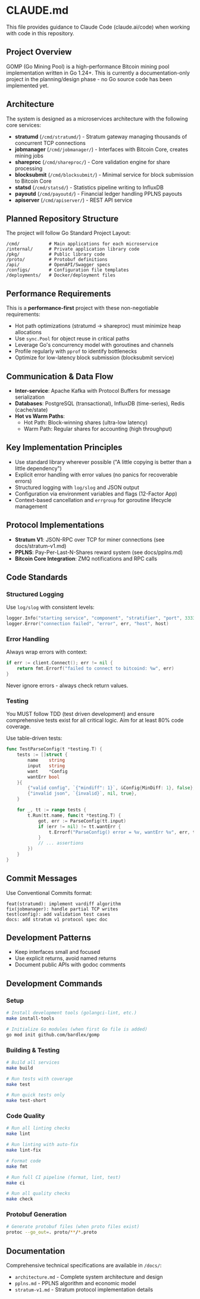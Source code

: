 # CLAUDE.md

This file provides guidance to Claude Code (claude.ai/code) when working with code in this repository.

## Project Overview

GOMP (Go Mining Pool) is a high-performance Bitcoin mining pool implementation written in Go 1.24+. This is currently a documentation-only project in the planning/design phase - no Go source code has been implemented yet.

## Architecture

The system is designed as a microservices architecture with the following core services:

- **stratumd** (`/cmd/stratumd/`) - Stratum gateway managing thousands of concurrent TCP connections
- **jobmanager** (`/cmd/jobmanager/`) - Interfaces with Bitcoin Core, creates mining jobs
- **shareproc** (`/cmd/shareproc/`) - Core validation engine for share processing
- **blocksubmit** (`/cmd/blocksubmit/`) - Minimal service for block submission to Bitcoin Core
- **statsd** (`/cmd/statsd/`) - Statistics pipeline writing to InfluxDB
- **payoutd** (`/cmd/payoutd/`) - Financial ledger handling PPLNS payouts
- **apiserver** (`/cmd/apiserver/`) - REST API service

## Planned Repository Structure

The project will follow Go Standard Project Layout:

```
/cmd/           # Main applications for each microservice
/internal/      # Private application library code
/pkg/           # Public library code
/proto/         # Protobuf definitions
/api/           # OpenAPI/Swagger specs
/configs/       # Configuration file templates
/deployments/   # Docker/deployment files
```

## Performance Requirements

This is a **performance-first** project with these non-negotiable requirements:

- Hot path optimizations (stratumd → shareproc) must minimize heap allocations
- Use `sync.Pool` for object reuse in critical paths
- Leverage Go's concurrency model with goroutines and channels
- Profile regularly with `pprof` to identify bottlenecks
- Optimize for low-latency block submission (blocksubmit service)

## Communication & Data Flow

- **Inter-service**: Apache Kafka with Protocol Buffers for message serialization
- **Databases**: PostgreSQL (transactional), InfluxDB (time-series), Redis (cache/state)
- **Hot vs Warm Paths**:
  - Hot Path: Block-winning shares (ultra-low latency)
  - Warm Path: Regular shares for accounting (high throughput)

## Key Implementation Principles

- Use standard library wherever possible ("A little copying is better than a little dependency")
- Explicit error handling with error values (no panics for recoverable errors)
- Structured logging with `log/slog` and JSON output
- Configuration via environment variables and flags (12-Factor App)
- Context-based cancellation and `errgroup` for goroutine lifecycle management

## Protocol Implementations

- **Stratum V1**: JSON-RPC over TCP for miner connections (see docs/stratum-v1.md)
- **PPLNS**: Pay-Per-Last-N-Shares reward system (see docs/pplns.md)
- **Bitcoin Core Integration**: ZMQ notifications and RPC calls

## Code Standards

### Structured Logging

Use `log/slog` with consistent levels:

```go
logger.Info("starting service", "component", "stratifier", "port", 3333)
logger.Error("connection failed", "error", err, "host", host)
```

### Error Handling

Always wrap errors with context:

```go
if err := client.Connect(); err != nil {
    return fmt.Errorf("failed to connect to bitcoind: %w", err)
}
```

Never ignore errors - always check return values.

### Testing

You MUST follow TDD (test driven development) and ensure comprehensive tests exist for all critical logic. Aim for at least 80% code coverage.

Use table-driven tests:

```go
func TestParseConfig(t *testing.T) {
    tests := []struct {
        name    string
        input   string
        want    *Config
        wantErr bool
    }{
        {"valid config", `{"mindiff": 1}`, &Config{MinDiff: 1}, false},
        {"invalid json", `{invalid}`, nil, true},
    }

    for _, tt := range tests {
        t.Run(tt.name, func(t *testing.T) {
            got, err := ParseConfig(tt.input)
            if (err != nil) != tt.wantErr {
                t.Errorf("ParseConfig() error = %v, wantErr %v", err, tt.wantErr)
            }
            // ... assertions
        })
    }
}
```

## Commit Messages

Use Conventional Commits format:

```text
feat(stratumd): implement vardiff algorithm
fix(jobmanager): handle partial TCP writes
test(config): add validation test cases
docs: add stratum v1 protocol spec doc
```

## Development Patterns

- Keep interfaces small and focused
- Use explicit returns, avoid named returns
- Document public APIs with godoc comments

## Development Commands

### Setup
```bash
# Install development tools (golangci-lint, etc.)
make install-tools

# Initialize Go modules (when first Go file is added)
go mod init github.com/bardlex/gomp
```

### Building & Testing
```bash
# Build all services
make build

# Run tests with coverage
make test

# Run quick tests only
make test-short
```

### Code Quality
```bash
# Run all linting checks
make lint

# Run linting with auto-fix
make lint-fix

# Format code
make fmt

# Run full CI pipeline (format, lint, test)
make ci

# Run all quality checks
make check
```

### Protobuf Generation
```bash
# Generate protobuf files (when proto files exist)
protoc --go_out=. proto/**/*.proto
```

## Documentation

Comprehensive technical specifications are available in `/docs/`:
- `architecture.md` - Complete system architecture and design
- `pplns.md` - PPLNS algorithm and economic model
- `stratum-v1.md` - Stratum protocol implementation details
